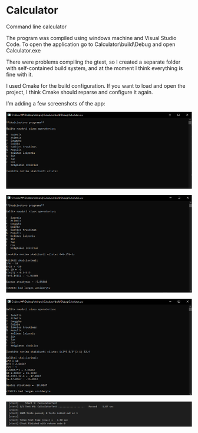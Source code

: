 # Calculator
Command line calculator

The program was compiled using windows machine and Visual Studio Code.
To open the application go to Calculator\build\Debug and open Calculator.exe

There were problems compiling the gtest, so I created a separate folder with self-contained build system,
and at the moment I think everything is fine with it.

I used Cmake for the build configuration. If you want to load and open the project, I think Cmake should reparse and configure it again. 

I’m adding a few screenshots of the app:

![Alt text](https://github.com/zalasimas/Calculator/blob/master/Capture1.PNG?raw=true "Optional Title")

![Alt text](https://github.com/zalasimas/Calculator/blob/master/Capture2.PNG?raw=true "Optional Title")

![Alt text](https://github.com/zalasimas/Calculator/blob/master/Capture3.PNG?raw=true "Optional Title")

![Alt text](https://github.com/zalasimas/Calculator/blob/master/Capture4.PNG?raw=true "Optional Title")
